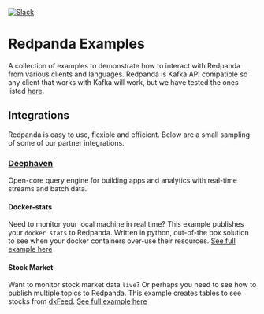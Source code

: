[![Slack](https://img.shields.io/badge/Slack-Redpanda%20Community-blue)](https://vectorized.io/slack)

# Redpanda Examples

A collection of examples to demonstrate how to interact with Redpanda from various clients and languages. Redpanda is Kafka API compatible so any client that works with Kafka will work, but we have tested the ones listed [here](https://vectorized.io/docs/faq#What-clients-do-you-recommend-to-use-with-Redpanda).


## Integrations

Redpanda is easy to use, flexible and efficient.  Below are a small sampling of some of our partner integrations.

### [Deephaven](https://deephaven.io/)

Open-core query engine for building apps and analytics with real-time streams and batch data.  

#### Docker-stats

Need to monitor your local machine in real time?  This example publishes your `docker stats` to Redpanda.  Written in python, out-of-the box solution to see when your docker containers over-use their resources. [See full example here](https://github.com/deephaven-examples/redpanda-docker-stats)

#### Stock Market

Want to monitor stock market data `live`?  Or perhaps you need to see how to publish multiple topics to Redpanda.  This example creates tables to see stocks from [dxFeed](https://dxfeed.com/). [See full example here](https://github.com/deephaven-examples/redpanda-dxfeed-financial-data)
